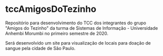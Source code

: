 # tccAmigosDoTezinho
Repositório para desenvolvimento do TCC dos integrantes do grupo "Amigos do Tezinho" da turma de Sistemas de Informação - Universidade Anhembi Morumbi no primeiro semestre de 2020.

Será desenvolvido um site para visualização de locais para doação de sangue pela cidade de São Paulo.